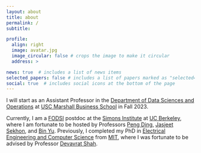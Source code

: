 ```yaml
---
layout: about
title: about
permalink: /
subtitle: 

profile:
  align: right
  image: avatar.jpg
  image_circular: false # crops the image to make it circular
  address: >

news: true  # includes a list of news items
selected_papers: false # includes a list of papers marked as "selected={true}"
social: true  # includes social icons at the bottom of the page
---
```


I will start as an Assistant Professor in the [Department of Data Sciences and Operations](https://www.marshall.usc.edu/departments/data-sciences-and-operations) at [USC Marshall Business School](https://www.marshall.usc.edu/) in Fall 2023. 

Currently, I am a [FODSI](https://fodsi.us/) postdoc at the [Simons Institute](https://simons.berkeley.edu/homepage) at [UC Berkeley](https://www.berkeley.edu/), where I am fortunate to be hosted by Professors [Peng Ding](https://sites.google.com/site/pengdingpku/), [Jasjeet Sekhon](https://statistics.yale.edu/people/jas-sekhon), and [Bin Yu](https://binyu.stat.berkeley.edu/). Previously, I completed my PhD in [Electrical Engineering and Computer Science](https://www.eecs.mit.edu/) from [MIT](https://www.mit.edu/), where I was fortunate to be advised by Professor [Devavrat Shah](https://devavrat.mit.edu). 

